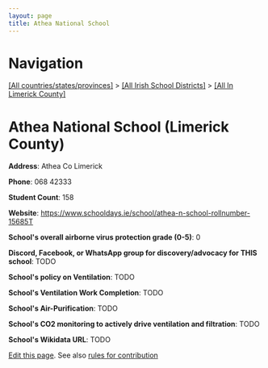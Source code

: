 ```yaml
---
layout: page
title: Athea National School
---
```

# Navigation

[[All countries/states/provinces]](../../..) > [[All Irish School Districts]](../..) > [[All In Limerick County]](..)

# Athea National School (Limerick County)

**Address**: Athea Co Limerick

**Phone**: 068 42333

**Student Count**: 158

**Website**: <https://www.schooldays.ie/school/athea-n-school-rollnumber-15685T>

**School's overall airborne virus protection grade (0-5)**: 0

**Discord, Facebook, or WhatsApp group for discovery/advocacy for THIS school**: TODO

**School's policy on Ventilation**: TODO

**School's Ventilation Work Completion**: TODO

**School's Air-Purification**: TODO

**School's CO2 monitoring to actively drive ventilation and filtration**: TODO

**School's Wikidata URL**: TODO


[Edit this page](https://github.com/ventilate-schools/Ireland/edit/main/./Limerick_County/Athea_National_School.md). See also [rules for contribution](../../../contribution-rules/)